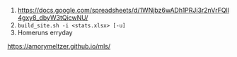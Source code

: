 1. https://docs.google.com/spreadsheets/d/1WNjbz6wADh1PRJi3r2nVrFQll4gxy8_dbyW3tQicwNU/
2. `build_site.sh -i <stats.xlsx> [-u]`
3. Homeruns erryday

https://amorymeltzer.github.io/mls/
